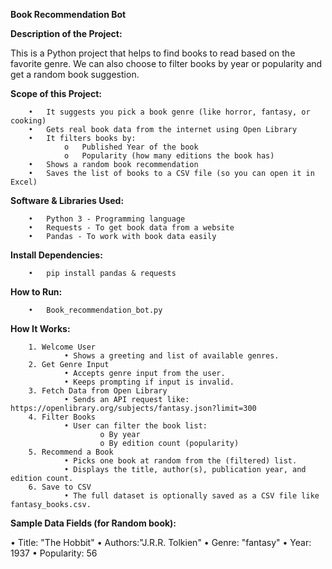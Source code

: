 **Book Recommendation Bot**

**Description of the Project:**

This is a Python project that helps to find books to read based on the favorite genre. We can also choose to filter books by year or popularity and get a random book suggestion.

**Scope of this Project:**

        •	It suggests you pick a book genre (like horror, fantasy, or cooking)
        •	Gets real book data from the internet using Open Library
        •	It filters books by:
                o	Published Year of the book 
                o	Popularity (how many editions the book has)
        •	Shows a random book recommendation
        •	Saves the list of books to a CSV file (so you can open it in Excel)

**Software & Libraries Used:**

        •	Python 3 - Programming language            
        •	Requests - To get book data from a website 
        •	Pandas - To work with book data easily   

**Install Dependencies:**

        •	pip install pandas & requests

**How to Run:**

        •	Book_recommendation_bot.py

**How It Works:**

        1. Welcome User
                • Shows a greeting and list of available genres.
        2. Get Genre Input
                • Accepts genre input from the user.
                • Keeps prompting if input is invalid.
        3. Fetch Data from Open Library
                • Sends an API request like: https://openlibrary.org/subjects/fantasy.json?limit=300
        4. Filter Books 
                • User can filter the book list:
                        o By year
                        o By edition count (popularity)
        5. Recommend a Book
                • Picks one book at random from the (filtered) list.
                • Displays the title, author(s), publication year, and edition count.
        6. Save to CSV 
                • The full dataset is optionally saved as a CSV file like fantasy_books.csv.

**Sample Data Fields (for Random book):**

•  Title: "The Hobbit"
•  Authors:"J.R.R. Tolkien"
•  Genre: "fantasy"
•  Year: 1937
•  Popularity: 56
